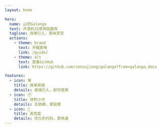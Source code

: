 ```yaml
---
layout: home

hero:
  name: 山奈Galanga
  text: 开源的JS常用函数库
  tagline: 简单引入，美味享受
  actions:
    - theme: brand
      text: 开箱即用
      link: /guide/
    - theme: alt
      text: 查看GitHub
      link: https://github.com/censujiang/galanga?from=galanga_docs

features:
  - icon: 🛠️
    title: 简单易用
    details: 直接引入，即可使用
  - icon: 📦
    title: 体积小巧
    details: 无依赖，更轻便
  - icon: 🚀
    title: 高性能
    details: 优化的代码，更快速
---
```

